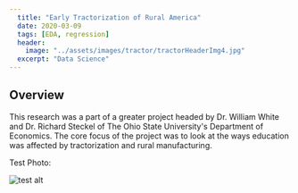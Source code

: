 ```yaml
---
  title: "Early Tractorization of Rural America"
  date: 2020-03-09
  tags: [EDA, regression]
  header:
    image: "../assets/images/tractor/tractorHeaderImg4.jpg"
  excerpt: "Data Science"
---
```


## Overview

This research was a part of a greater project headed by Dr. William White and Dr. Richard Steckel of The Ohio State University's Department of Economics. The core focus of the project was to look at the ways education was affected by tractorization and rural manufacturing.


Test Photo:

<img src="{{ site.url }}{{ site.baseurl}}/assets/images/tractor/TractorVsEduPlots/50_54.png" alt="test alt">

